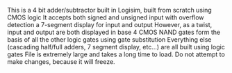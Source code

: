 This is a 4 bit adder/subtractor built in Logisim, built from scratch using CMOS logic
It accepts both signed and unsigned input with overflow detection a 7-segment display for input and output
However, as a twist, input and output are both displayed in base 4
CMOS NAND gates form the basis of all the other logic gates using gate substitution
Everything else (cascading half/full adders, 7 segment display, etc...) are all built using logic gates
File is extremely large and takes a long time to load. Do not attempt to make changes, because it will freeze.
